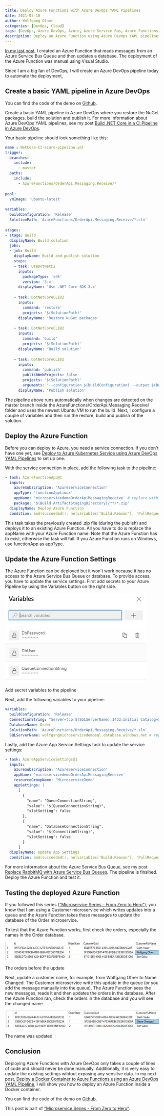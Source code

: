 ```yaml
---
title: Deploy Azure Functions with Azure DevOps YAML Pipelines
date: 2021-05-10
author: Wolfgang Ofner
categories: [DevOps, Cloud]
tags: [DevOps, Azure DevOps, Azure, Azure Service Bus, Azure Functions, YAML, CI-CD]
description: Deploy an Azure Function using Azure DevOps YAML pipelines and automatically update its settings safely inside the pipeline.
---
```


[In my last post](/azure-functions-process-queue-messages), I created an Azure Function that reads messages from an Azure Service Bus Queue and then updates a database. The deployment of the Azure Function was manual using Visual Studio. 

Since I am a big fan of DevOps, I will create an Azure DevOps pipeline today to automate the deployment,

## Create a basic YAML pipeline in Azure DevOps

You can find the code of the demo on <a href="https://github.com/WolfgangOfner/MicroserviceDemo" target="_blank" rel="noopener noreferrer">Github</a>.

Create a basic YAML pipeline in Azure DevOps where you restore the NuGet packages, build the solution and publish it. For more information about Azure DevOps YAML pipelines, see my post [Build .NET Core in a CI Pipeline in Azure DevOps](/build-net-core-in-ci-pipeline-in-azure-devops).

Your basic pipeline should look something like this:

```yaml
name : NetCore-CI-azure-pipeline.yml
trigger:
  branches:
    include:
      - master
  paths:
    include:
      - AzureFunctions/OrderApi.Messaging.Receive/*

pool:
  vmImage: 'ubuntu-latest'

variables:
  buildConfiguration: 'Release'
  SolutionPath: 'AzureFunctions/OrderApi.Messaging.Receive/*.sln'
  
stages:
- stage: Build
  displayName: Build solution
  jobs:  
  - job: Build
    displayName: Build and publish solution
    steps:
    - task: UseDotNet@2      
      inputs:
        packageType: 'sdk'
        version: '3.x'
      displayName: 'Use .NET Core SDK 3.x'

    - task: DotNetCoreCLI@2
      inputs:
        command: 'restore'
        projects: '$(SolutionPath)'
      displayName: 'Restore NuGet packages'
 
    - task: DotNetCoreCLI@2
      inputs:
        command: 'build'
        projects: '$(SolutionPath)'
      displayName: 'Build solution'
        
    - task: DotNetCoreCLI@2
      inputs:
        command: 'publish'
        publishWebProjects: false
        projects: '$(SolutionPath)'
        arguments: '--configuration $(buildConfiguration) --output $(Build.ArtifactStagingDirectory)/$(buildConfiguration)'
      displayName: 'Publish solution'
```

The pipeline above runs automatically when changes are detected on the master branch inside the AzureFunctions/OrderApi.Messaging.Receive/ folder and uses the newest Ubuntu VM to run the build. Next, I configure a couple of variables and then run the restore, build and publish of the solution.

## Deploy the Azure Function

Before you can deploy to Azure, you need a service connection. If you don't have one yet, see [Deploy to Azure Kubernetes Service using Azure DevOps YAML Pipelines](/deploy-kubernetes-azure-devops/#create-a-service-connection-in-azure-devops) to set up one.

With the service connection in place, add the following task to the pipeline:

```yaml
- task: AzureFunctionApp@1
  inputs:
    azureSubscription: 'AzureServiceConnection'
    appType: 'functionAppLinux'
    appName: 'microservicedemoOrderApiMessagingReceive' # replace with the name of your Azure Function
    package: '$(Build.ArtifactStagingDirectory)/**/*.zip'
  displayName: Deploy Azure Function
  condition: and(succeeded(), ne(variables['Build.Reason'], 'PullRequest'))
```

This task takes the previously created .zip file (during the publish) and deploys it to an existing Azure Function. All you have to do is replace the appName with your Azure Function name. Note that the Azure Function has to exist, otherwise the task will fail. If you Azure Function runs on Windows, use functionApp as appType.

## Update the Azure Function Settings

The Azure Function can be deployed but it won't work because it has no access to the Azure Service Bus Queue or database. To provide access, you have to update the service settings. First add secrets to your Azure Pipeline by using the Variables button on the right side.

<div class="col-12 col-sm-10 aligncenter">
  <a href="/assets/img/posts/2021/05/Add-secret-variables-to-the-pipeline.jpg"><img loading="lazy" src="/assets/img/posts/2021/05/Add-secret-variables-to-the-pipeline.jpg" alt="Add secret variables to the pipeline" /></a>
  
  <p>
   Add secret variables to the pipeline
  </p>
</div>

Next, add the following variables to your pipeline:

```yaml
variables:
  buildConfiguration: 'Release'
  ConnectionString: "Server=tcp:$(SQLServerName),1433;Initial Catalog=$(DatabaseName);Persist Security Info=False;User ID=$(DbUser);Password=$(DbPassword);MultipleActiveResultSets=False;Encrypt=True;TrustServerCertificate=False;Connection Timeout=30;"
  DatabaseName: Order
  SolutionPath: 'AzureFunctions/OrderApi.Messaging.Receive/*.sln'
  SQLServerName: wolfgangmicroservicedemosql.database.windows.net # replace with your server url
```

Lastly, add the Azure App Service Settings task to update the service settings:

```yaml
- task: AzureAppServiceSettings@1
  inputs:
    azureSubscription: 'AzureServiceConnection'
    appName: 'microservicedemoOrderApiMessagingReceive'
    resourceGroupName: 'MicroserviceDemo'
    appSettings: |
      [
        {
          "name": "QueueConnectionString",
          "value": "$(QueueConnectionString)",
          "slotSetting": false
        },
        {
          "name": "DatabaseConnectionString",
          "value": "$(ConnectionString)", 
          "slotSetting": false
        }
      ]
  displayName: Update App Settings
  condition: and(succeeded(), ne(variables['Build.Reason'], 'PullRequest'))
```

For more information about the Azure Service Bus Queue, see my post [Replace RabbitMQ with Azure Service Bus Queues](/replace-rabbitmq-azure-service-bus-queue). The pipeline is finsihed. Deploy the Azure Function and test it.

## Testing the deployed Azure Function

If you followed this series (["Microservice Series - From Zero to Hero"](/microservice-series-from-zero-to-hero)), you know that I am using a Customer microservice which writes updates into a queue and the Azure Function takes these messages to update the database of the Order microservice.

To test that the Azure Function works, first check the orders, especially the names in the Order database.

<div class="col-12 col-sm-10 aligncenter">
  <a href="/assets/img/posts/2021/05/The-orders-before-the-update.jpg"><img loading="lazy" src="/assets/img/posts/2021/05/The-orders-before-the-update.jpg" alt="The orders before the update" /></a>
  
  <p>
   The orders before the update
  </p>
</div>

Next, update a customer name, for example, from Wolfgang Ofner to Name Changed. The Customer microservice write this update in the queue (or you add the message manually into the queue). The Azure Function sees the new messages, reads it and then updates the orders in the database. After the Azure Function ran, check the orders in the database and you will see the changed name.

<div class="col-12 col-sm-10 aligncenter">
  <a href="/assets/img/posts/2021/05/The-name-was-updated.jpg"><img loading="lazy" src="/assets/img/posts/2021/05/The-name-was-updated.jpg" alt="The name was updated" /></a>
  
  <p>
   The name was updated
  </p>
</div>

## Conclusion

Deploying Azure Functions with Azure DevOps only takes a couple of lines of code and should never be done manually. Additionally, it is very easy to update the existing settings wihtout exposing any sensitve data. In my next post, [Deploy a Docker Container to Azure Functions using an Azure DevOps YAML Pipeline](/deploy-docker-container-azure-functions), I will show you how to deploy an Azure Function inside a Docker container.

You can find the code of the demo on <a href="https://github.com/WolfgangOfner/MicroserviceDemo" target="_blank" rel="noopener noreferrer">Github</a>.

This post is part of ["Microservice Series - From Zero to Hero"](/microservice-series-from-zero-to-hero).
